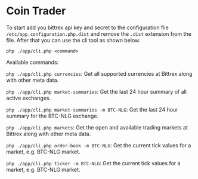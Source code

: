 # Coin Trader

To start add you bittrex api key and secret to the configuration file `/etc/app.configuration.php.dist` and remove the `.dist` extension from the file. After that you can use the cli tool as shown below.

`php ./app/cli.php <command>`

Available commands:
  
  `php ./app/cli.php currencies`: Get all supported currencies at Bittrex along with other meta data.
  
  `php ./app/cli.php market-summaries`: Get the last 24 hour summary of all active exchanges.
  
  `php ./app/cli.php market-summaries -m BTC-NLG`: Get the last 24 hour summary for the BTC-NLG exchange.
  
  `php ./app/cli.php markets`: Get the open and available trading markets at Bittrex along with other meta data.
  
  `php ./app/cli.php order-book -m BTC-NLG`: Get the current tick values for a market, e.g. BTC-NLG market.
  
  `php ./app/cli.php ticker -m BTC-NLG`: Get the current tick values for a market, e.g. BTC-NLG market.
